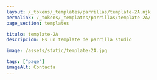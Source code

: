 ```yaml
---
layout: /_tokens/_templates/parrillas/template-2A.njk
permalink: /_tokens/_templates/parrillas/template-2A/
page_section: templates

titulo: template-2A
descripcion: Es un template de parrilla studio

image: /assets/static/template-2A.jpg

tags: ["page"]
imageAlt: Contacta
---
```

